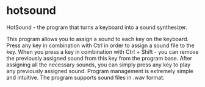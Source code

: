 # hotsound
HotSound - the program that turns a keyboard into a sound synthesizer.

This program allows you to assign a sound to each key on the keyboard.
Press any key in combination with Ctrl in order to assign a sound file to the key.
When you press a key in combination with Ctrl + Shift - you can remove the previously assigned sound from this key from the program base.
After assigning all the necessary sounds, you can simply press any key to play any previously assigned sound.
Program management is extremely simple and intuitive.
The program supports sound files in .wav format.

